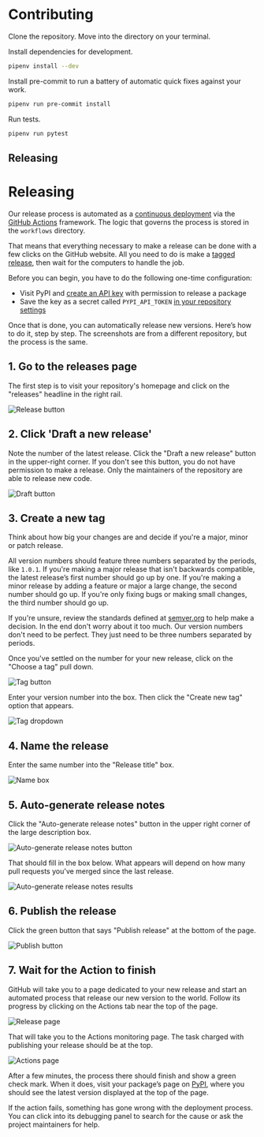 # Contributing

Clone the repository. Move into the directory on your terminal.

Install dependencies for development.

```sh
pipenv install --dev
```

Install pre-commit to run a battery of automatic quick fixes against your work.

```sh
pipenv run pre-commit install
```

Run tests.

```sh
pipenv run pytest
```

## Releasing

# Releasing

Our release process is automated as a [continuous deployment](https://en.wikipedia.org/wiki/Continuous_deployment) via the [GitHub Actions](https://github.com/features/actions) framework. The logic that governs the process is stored in the `workflows` directory.

That means that everything necessary to make a release can be done with a few clicks on the GitHub website. All you need to do is make a [tagged release](https://docs.github.com/en/repositories/releasing-projects-on-github/managing-releases-in-a-repository), then wait for the computers to handle the job.

Before you can begin, you have to do the following one-time configuration:

* Visit PyPI and [create an API key](https://pypi.org/help/#apitoken) with permission to release a package
* Save the key as a secret called `PYPI_API_TOKEN` [in your repository settings](https://docs.github.com/en/codespaces/managing-codespaces-for-your-organization/managing-encrypted-secrets-for-your-repository-and-organization-for-github-codespaces)

Once that is done, you can automatically release new versions. Here’s how to do it, step by step. The screenshots are from a different repository, but the process is the same.

## 1. Go to the releases page

The first step is to visit your repository's homepage and click on the "releases" headline in the right rail.

![Release button](https://raw.githubusercontent.com/palewire/python-open-source-template/main/.github/images/releasing-releases-button.png)

## 2. Click 'Draft a new release'

Note the number of the latest release. Click the "Draft a new release" button in the upper-right corner. If you don't see this button, you do not have permission to make a release. Only the maintainers of the repository are able to release new code.

![Draft button](https://raw.githubusercontent.com/palewire/python-open-source-template/main/.github/images/releasing-draft-button.png)

## 3. Create a new tag

Think about how big your changes are and decide if you're a major, minor or patch release.

All version numbers should feature three numbers separated by the periods, like `1.0.1`. If you're making a major release that isn't backwards compatible, the latest release’s first number should go up by one. If you're making a minor release by adding a feature or major a large change, the second number should go up. If you're only fixing bugs or making small changes, the third number should go up.

If you're unsure, review the standards defined at [semver.org](https://semver.org) to help make a decision. In the end don't worry about it too much. Our version numbers don't need to be perfect. They just need to be three numbers separated by periods.

Once you've settled on the number for your new release, click on the "Choose a tag" pull down.

![Tag button](https://raw.githubusercontent.com/palewire/python-open-source-template/main/.github/images/releasing-tag-button.png)

Enter your version number into the box. Then click the "Create new tag" option that appears.

![Tag dropdown](https://raw.githubusercontent.com/palewire/python-open-source-template/main/.github/images/releasing-name-tag.png)

## 4. Name the release

Enter the same number into the "Release title" box.

![Name box](https://raw.githubusercontent.com/palewire/python-open-source-template/main/.github/images/releasing-name-release.png)

## 5. Auto-generate release notes

Click the "Auto-generate release notes" button in the upper right corner of the large description box.

![Auto-generate release notes button](https://raw.githubusercontent.com/palewire/python-open-source-template/main/.github/images/releasing-changelog-button.png)

That should fill in the box below. What appears will depend on how many pull requests you've merged since the last release.

![Auto-generate release notes results](https://raw.githubusercontent.com/palewire/python-open-source-template/main/.github/images/releasing-changelog-entered.png)

## 6. Publish the release

Click the green button that says "Publish release" at the bottom of the page.

![Publish button](https://raw.githubusercontent.com/palewire/python-open-source-template/main/.github/images/releasing-publish-button.png)

## 7. Wait for the Action to finish

GitHub will take you to a page dedicated to your new release and start an automated process that release our new version to the world. Follow its progress by clicking on the Actions tab near the top of the page.

![Release page](https://raw.githubusercontent.com/palewire/python-open-source-template/main/.github/images/releasing-release-published.png)

That will take you to the Actions monitoring page. The task charged with publishing your release should be at the top.

![Actions page](https://raw.githubusercontent.com/palewire/python-open-source-template/main/.github/images/releasing-actions-start.png)

After a few minutes, the process there should finish and show a green check mark. When it does, visit your package’s page on [PyPI](https://pypi.org/), where you should see the latest version displayed at the top of the page.

If the action fails, something has gone wrong with the deployment process. You can click into its debugging panel to search for the cause or ask the project maintainers for help.
